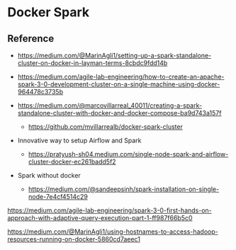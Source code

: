 
# Docker Spark






## Reference
- https://medium.com/@MarinAgli1/setting-up-a-spark-standalone-cluster-on-docker-in-layman-terms-8cbdc9fdd14b
- https://medium.com/agile-lab-engineering/how-to-create-an-apache-spark-3-0-development-cluster-on-a-single-machine-using-docker-964478c3735b

- https://medium.com/@marcovillarreal_40011/creating-a-spark-standalone-cluster-with-docker-and-docker-compose-ba9d743a157f
  - https://github.com/mvillarrealb/docker-spark-cluster

- Innovative way to setup Airflow and Spark
  - https://pratyush-sh04.medium.com/single-node-spark-and-airflow-cluster-docker-ec261badd5f2

- Spark without docker
  - https://medium.com/@sandeepsinh/spark-installation-on-single-node-7e4cf4514c29

https://medium.com/agile-lab-engineering/spark-3-0-first-hands-on-approach-with-adaptive-query-execution-part-1-ff987f66b5c0

https://medium.com/@MarinAgli1/using-hostnames-to-access-hadoop-resources-running-on-docker-5860cd7aeec1